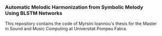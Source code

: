 ### Automatic Melodic Harmonization from Symbolic Melody Using BLSTM Networks
This repository contains the code of Myrsini Ioannou's thesis for the Master in Sound and Music Computing at Universitat Pompeu Fabra.
